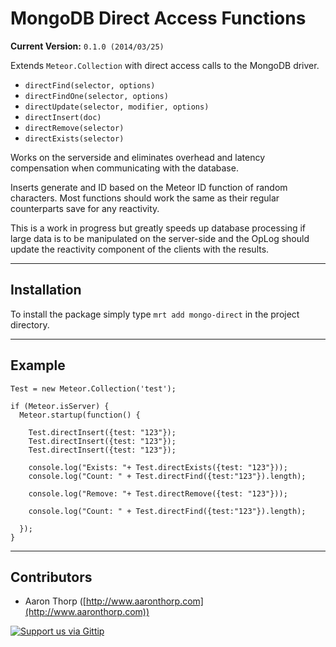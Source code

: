 # MongoDB Direct Access Functions

**Current Version:** `0.1.0 (2014/03/25)`

Extends `Meteor.Collection` with direct access calls to the MongoDB driver.

- `directFind(selector, options)`
- `directFindOne(selector, options)`
- `directUpdate(selector, modifier, options)`
- `directInsert(doc)`
- `directRemove(selector)`
- `directExists(selector)`

Works on the serverside and eliminates overhead and latency compensation when communicating with the database.

Inserts generate and ID based on the Meteor ID function of random characters. Most functions should work the same as their regular counterparts save for any reactivity.

This is a work in progress but greatly speeds up database processing if large data is to be manipulated on the server-side and the OpLog should update the reactivity
component of the clients with the results.

--------------------------------------------------------------------------------

## Installation

To install the package simply type `mrt add mongo-direct` in the project directory.

--------------------------------------------------------------------------------

## Example

```
Test = new Meteor.Collection('test');

if (Meteor.isServer) {
  Meteor.startup(function() {
    
    Test.directInsert({test: "123"});
    Test.directInsert({test: "123"});
    Test.directInsert({test: "123"});
    
    console.log("Exists: "+ Test.directExists({test: "123"}));
    console.log("Count: " + Test.directFind({test:"123"}).length);
  
    console.log("Remove: "+ Test.directRemove({test: "123"}));
    
    console.log("Count: " + Test.directFind({test:"123"}).length);
    
  });
}
```

--------------------------------------------------------------------------------

## Contributors

- Aaron Thorp ([http://www.aaronthorp.com](http://www.aaronthorp.com))

[![Support us via Gittip][gittip-badge]][aaronthorp]

[gittip-badge]: https://raw.github.com/twolfson/gittip-badge/0.1.0/dist/gittip.png
[aaronthorp]: https://www.gittip.com/aaronthorp/

